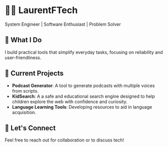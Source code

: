 # 👨‍💻 LaurentFTech

System Engineer | Software Enthusiast | Problem Solver

## 🔧 What I Do

I build practical tools that simplify everyday tasks, focusing on reliability and user-friendliness.

## 🚀 Current Projects

- **Podcast Generator**: A tool to generate podcasts with multiple voices from scripts.
- **KidSearch**: A a safe and educational search engine designed to help children explore the web with confidence and curiosity.
- **Language Learning Tools**: Developing resources to aid in language acquisition.

## 🤝 Let's Connect

Feel free to reach out for collaboration or to discuss tech!
